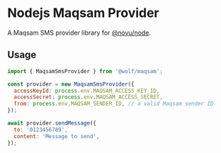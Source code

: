 # Nodejs Maqsam Provider

A Maqsam SMS provider library for [@novu/node](https://github.com/wolfhq/wolf).

## Usage

```javascript
import { MaqsamSmsProvider } from '@wolf/maqsam';

const provider = new MaqsamSmsProvider({
  accessKeyId: process.env.MAQSAM_ACCESS_KEY_ID,
  accessSecret: process.env.MAQSAM_ACCESS_SECRET,
  from: process.env.MAQSAM_SENDER_ID, // a valid Maqsam sender ID
});

await provider.sendMessage({
  to: '0123456789',
  content: 'Message to send',
});
```
